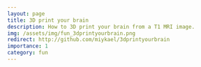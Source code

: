 ```yaml
---
layout: page
title: 3D print your brain
description: How to 3D print your brain from a T1 MRI image.
img: /assets/img/fun_3dprintyourbrain.png
redirect: http://github.com/miykael/3dprintyourbrain
importance: 1
category: fun
---
```


